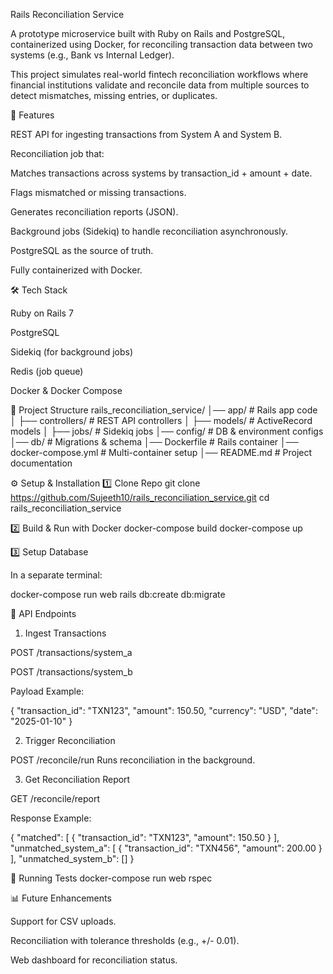 Rails Reconciliation Service

A prototype microservice built with Ruby on Rails and PostgreSQL, containerized using Docker, for reconciling transaction data between two systems (e.g., Bank vs Internal Ledger).

This project simulates real-world fintech reconciliation workflows where financial institutions validate and reconcile data from multiple sources to detect mismatches, missing entries, or duplicates.

🚀 Features

REST API for ingesting transactions from System A and System B.

Reconciliation job that:

Matches transactions across systems by transaction_id + amount + date.

Flags mismatched or missing transactions.

Generates reconciliation reports (JSON).

Background jobs (Sidekiq) to handle reconciliation asynchronously.

PostgreSQL as the source of truth.

Fully containerized with Docker.

🛠 Tech Stack

Ruby on Rails 7

PostgreSQL

Sidekiq (for background jobs)

Redis (job queue)

Docker & Docker Compose

📂 Project Structure
rails_reconciliation_service/
│── app/                # Rails app code
│   ├── controllers/    # REST API controllers
│   ├── models/         # ActiveRecord models
│   ├── jobs/           # Sidekiq jobs
│── config/             # DB & environment configs
│── db/                 # Migrations & schema
│── Dockerfile          # Rails container
│── docker-compose.yml  # Multi-container setup
│── README.md           # Project documentation

⚙️ Setup & Installation
1️⃣ Clone Repo
git clone https://github.com/Sujeeth10/rails_reconciliation_service.git
cd rails_reconciliation_service

2️⃣ Build & Run with Docker
docker-compose build
docker-compose up

3️⃣ Setup Database

In a separate terminal:

docker-compose run web rails db:create db:migrate

🔑 API Endpoints
1. Ingest Transactions

POST /transactions/system_a

POST /transactions/system_b

Payload Example:

{
  "transaction_id": "TXN123",
  "amount": 150.50,
  "currency": "USD",
  "date": "2025-01-10"
}

2. Trigger Reconciliation

POST /reconcile/run
Runs reconciliation in the background.

3. Get Reconciliation Report

GET /reconcile/report

Response Example:

{
  "matched": [
    { "transaction_id": "TXN123", "amount": 150.50 }
  ],
  "unmatched_system_a": [
    { "transaction_id": "TXN456", "amount": 200.00 }
  ],
  "unmatched_system_b": []
}

🧪 Running Tests
docker-compose run web rspec

📊 Future Enhancements

Support for CSV uploads.

Reconciliation with tolerance thresholds (e.g., +/- 0.01).

Web dashboard for reconciliation status.
